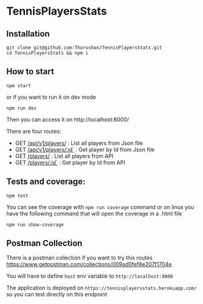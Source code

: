 # TennisPlayersStats

## Installation

```
git clone git@github.com:Tharushan/TennisPlayersStats.git
cd TennisPlayersStats && npm i
```

## How to start

```
npm start
```

or if you want to run it on dev mode

```
npm run dev
```

Then you can access it on http://localhost:8000/

There are four routes: 
- GET [/api/v1/players/](https://tennisplayersstats.herokuapp.com/api/v1/players/) : List all players from Json file
- GET [/api/v1/players/:id`](https://tennisplayersstats.herokuapp.com/api/v1/players/17) : Get player by Id from Json file
- GET [/players/](https://tennisplayersstats.herokuapp.com/players) : List all players from API
- GET [/players/:id`](https://tennisplayersstats.herokuapp.com/players/17) : Get player by Id from API


## Tests and coverage:
```
npm test
```

You can see the coverage with `npm run coverage` command or on linux you have the following command that will open the coverage in a .html file

```
npm run show-coverage
```

## Postman Collection 

There is a postman collection if you want to try this routes https://www.getpostman.com/collections/009ad0fef8e207f1704e

You will have to define `host` env variable to `http://localhost:8000`

The application is deployed on `https://tennisplayersstats.herokuapp.com/` so you can test directly on this endpoint